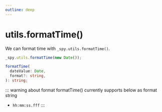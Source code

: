 ```yaml
---
outline: deep
---
```


# utils.formatTime()

We can format time with `_spy.utils.formatTime()`.

``` js
_spy.utils.formatTime(new Date());
```

``` ts
formatTime(
  dateValue: Date,
  format?: string,
): string;
```

::: warning about format
formatTime() currently supports below as format string

- `hh:mm:ss.fff`
:::
